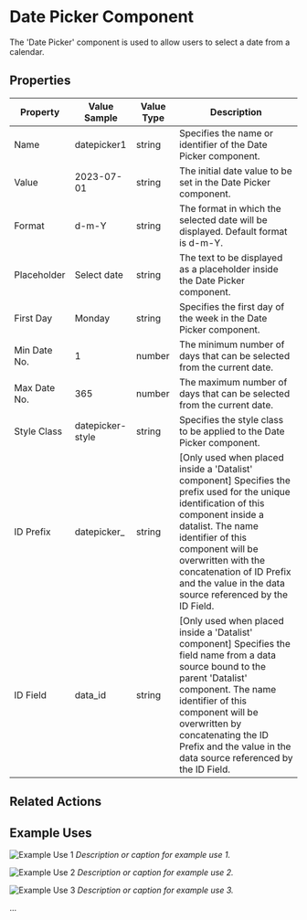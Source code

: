 # Date Picker Component

The 'Date Picker' component is used to allow users to select a date from a calendar.

## Properties

| Property       | Value Sample | Value Type | Description                                                                     |
|----------------|--------------|------------|---------------------------------------------------------------------------------|
| Name           | datepicker1  | string     | Specifies the name or identifier of the Date Picker component.                   |
| Value          | 2023-07-01   | string     | The initial date value to be set in the Date Picker component.                  |
| Format         | d-m-Y   | string     | The format in which the selected date will be displayed. Default format is d-m-Y.                         |
| Placeholder    | Select date  | string     | The text to be displayed as a placeholder inside the Date Picker component.      |
| First Day      | Monday       | string     | Specifies the first day of the week in the Date Picker component.                |
| Min Date No.   | 1            | number     | The minimum number of days that can be selected from the current date.           |
| Max Date No.   | 365          | number     | The maximum number of days that can be selected from the current date.           |
| Style Class    | datepicker-style | string | Specifies the style class to be applied to the Date Picker component.            |
| ID Prefix      | datepicker_  | string     | [Only used when placed inside a 'Datalist' component] Specifies the prefix used for the unique identification of this component inside a datalist. The name identifier of this component will be overwritten with the concatenation of ID Prefix and the value in the data source referenced by the ID Field.   |
| ID Field       | data_id      | string     | [Only used when placed inside a 'Datalist' component] Specifies the field name from a data source bound to the parent 'Datalist' component. The name identifier of this component will be overwritten by concatenating the ID Prefix and the value in the data source referenced by the ID Field. |

## Related Actions

<!-- Empty Related Actions section -->

## Example Uses

![Example Use 1](path/to/screenshot1.png)
_Description or caption for example use 1._

![Example Use 2](path/to/screenshot2.png)
_Description or caption for example use 2._

![Example Use 3](path/to/screenshot3.png)
_Description or caption for example use 3._

...
